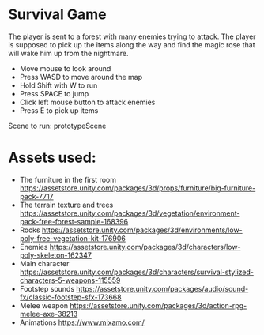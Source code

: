 # Survival Game
The player is sent to a forest with many enemies trying to attack. The player is supposed to pick
up the items along the way and find the magic rose that will wake him up from the nightmare.

- Move mouse to look around
- Press WASD to move around the map
- Hold Shift with W to run
- Press SPACE to jump
- Click left mouse button to attack enemies
- Press E to pick up items

Scene to run: prototypeScene

# Assets used:
- The furniture in the first room
https://assetstore.unity.com/packages/3d/props/furniture/big-furniture-pack-7717
- The terrain texture and trees
https://assetstore.unity.com/packages/3d/vegetation/environment-pack-free-forest-sample-168396
- Rocks
https://assetstore.unity.com/packages/3d/environments/low-poly-free-vegetation-kit-176906
- Enemies
https://assetstore.unity.com/packages/3d/characters/low-poly-skeleton-162347
- Main character
https://assetstore.unity.com/packages/3d/characters/survival-stylized-characters-5-weapons-115559
- Footstep sounds
https://assetstore.unity.com/packages/audio/sound-fx/classic-footstep-sfx-173668
- Melee weapon
https://assetstore.unity.com/packages/3d/action-rpg-melee-axe-38213
- Animations
https://www.mixamo.com/
